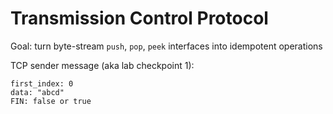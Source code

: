 # Transmission Control Protocol

Goal: turn byte-stream `push`, `pop`, `peek` interfaces into idempotent operations

TCP sender message (aka lab checkpoint 1):

```
first_index: 0
data: "abcd"
FIN: false or true
```